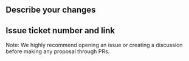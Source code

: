 ## Describe your changes

## Issue ticket number and link

Note: We highly recommend opening an issue or creating a discussion before making any proposal
through PRs.
